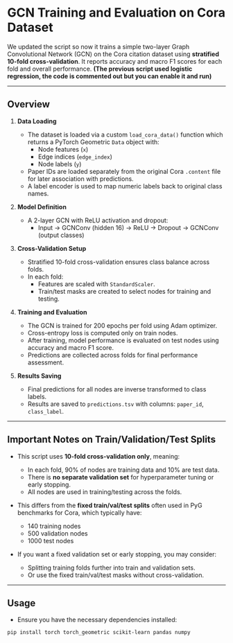 # GCN Training and Evaluation on Cora Dataset

We updated the script so now it trains a simple two-layer Graph Convolutional Network (GCN) on the Cora citation dataset using **stratified 10-fold cross-validation**. It reports accuracy and macro F1 scores for each fold and overall performance.
**(The previous script used logistic regression, the code is commented out but you can enable it and run)**

---

## Overview

1. **Data Loading**

   - The dataset is loaded via a custom `load_cora_data()` function which returns a PyTorch Geometric `Data` object with:
     - Node features (`x`)
     - Edge indices (`edge_index`)
     - Node labels (`y`)
   - Paper IDs are loaded separately from the original Cora `.content` file for later association with predictions.
   - A label encoder is used to map numeric labels back to original class names.

2. **Model Definition**
   - A 2-layer GCN with ReLU activation and dropout:
     - Input → GCNConv (hidden 16) → ReLU → Dropout → GCNConv (output classes)
3. **Cross-Validation Setup**

   - Stratified 10-fold cross-validation ensures class balance across folds.
   - In each fold:
     - Features are scaled with `StandardScaler`.
     - Train/test masks are created to select nodes for training and testing.

4. **Training and Evaluation**

   - The GCN is trained for 200 epochs per fold using Adam optimizer.
   - Cross-entropy loss is computed only on train nodes.
   - After training, model performance is evaluated on test nodes using accuracy and macro F1 score.
   - Predictions are collected across folds for final performance assessment.

5. **Results Saving**
   - Final predictions for all nodes are inverse transformed to class labels.
   - Results are saved to `predictions.tsv` with columns: `paper_id`, `class_label`.

---

## Important Notes on Train/Validation/Test Splits

- This script uses **10-fold cross-validation only**, meaning:

  - In each fold, 90% of nodes are training data and 10% are test data.
  - There is **no separate validation set** for hyperparameter tuning or early stopping.
  - All nodes are used in training/testing across the folds.

- This differs from the **fixed train/val/test splits** often used in PyG benchmarks for Cora, which typically have:

  - 140 training nodes
  - 500 validation nodes
  - 1000 test nodes

- If you want a fixed validation set or early stopping, you may consider:
  - Splitting training folds further into train and validation sets.
  - Or use the fixed train/val/test masks without cross-validation.

---

## Usage

- Ensure you have the necessary dependencies installed:

```bash
pip install torch torch_geometric scikit-learn pandas numpy
```
